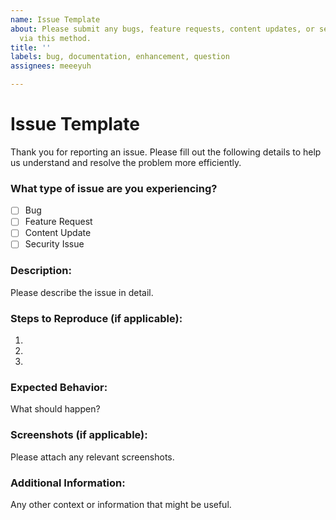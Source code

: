 ```yaml
---
name: Issue Template
about: Please submit any bugs, feature requests, content updates, or security issues
  via this method.
title: ''
labels: bug, documentation, enhancement, question
assignees: meeeyuh

---
```


# Issue Template

Thank you for reporting an issue. Please fill out the following details to help us understand and resolve the problem more efficiently.

### What type of issue are you experiencing?
- [ ] Bug
- [ ] Feature Request
- [ ] Content Update
- [ ] Security Issue

### Description:
Please describe the issue in detail.

### Steps to Reproduce (if applicable):
1. 
2. 
3. 

### Expected Behavior:
What should happen?

### Screenshots (if applicable):
Please attach any relevant screenshots.

### Additional Information:
Any other context or information that might be useful.
